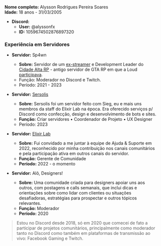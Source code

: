 **Nome completo:** Alysson Rodrigues Pereira Soares
<br>**Idade:** 18 anos - 31/03/2005
- **Discord:**
  - **User:** @alyssonfx
  - **ID:** 1059674502876897320

### Experiência em Servidores
- **Servidor:** Sp4wn
  - **Sobre:** Servidor de um [ex-streamer](https://tiktok.com/@thsp4wn) e Development Leader do [Cidade Alta RP](https://cidadealtarp.com) - antigo servidor de GTA RP em que a Loud [participava](https://ge.globo.com/esports/noticia/gta-5-rp-tudo-sobre-o-servidor-cidade-alta-da-loud.ghtml).
  - Função: Moderador no Discord e Twitch.
  - Período: 2021 - 2023

- **Servidor:** [Sersolis](https://sersolis.netlify.app)
  - **Sobre:** Sersolis foi um servidor feito com Sieg, eu e mais uns membros da staff do Elixir Lab na época. Era oferecido serviços p/ Discord como confecção, design e desenvolvimento de bots e sites.
  - **Função:** Criar servidores • Coordenador de Projeto • UX Designer
  - Período: 2023

- **Servidor:** [Elixir Lab](discord.gg/elixirlab)
  - **Sobre:** Fui convidado a me juntar à equipe de Ajuda & Suporte em 2022, reconhecido por minha contribuição nos canais comunitários e pela participação ativa em outros canais do servidor.
  - **Função:** Gerente de Comunidade
  - **Período:** 2022 - o momento
 
- **Servidor:** Alô, Designers!
  - **Sobre:** Uma comunidade criada para designers apoiar uns aos outros, com postagens e calls semanais, que inclui dicas e orientações sobre como lidar com clientes ou situações desafiadoras, estratégias para prospectar e outros tópicos relevantes.
  - **Função:** Moderador
  - **Período:** 2020

> Estou no Discord desde 2018, só em 2020 que comecei de fato a participar de projetos comunitários, principalmente como moderador tanto no Discord como também em plataformas de transmissão ao vivo: Facebook Gaming e Twitch.
